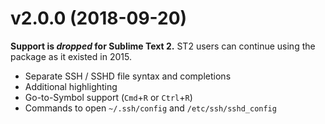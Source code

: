 v2.0.0 (2018-09-20)
===================

**Support is _dropped_ for Sublime Text 2.**
ST2 users can continue using the package as it existed in 2015.

- Separate SSH / SSHD file syntax and completions
- Additional highlighting
- Go-to-Symbol support (`Cmd`+`R` or `Ctrl`+`R`)
- Commands to open `~/.ssh/config` and `/etc/ssh/sshd_config`
